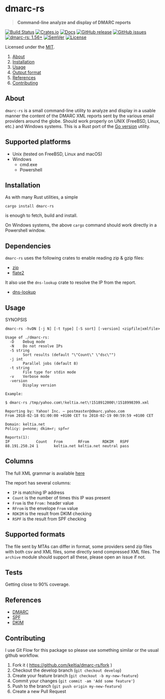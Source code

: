 <!-- omit in TOC -->
# dmarc-rs

> **Command-line analyze and display of DMARC reports**

[![Build Status](https://api.cirrus-ci.com/github/keltia/dmarc-rs.svg?branch=main)](https://cirrus-ci.org/keltia/dmarc-rs)
[![Crates.io](https://img.shields.io/crates/v/dmarc-rs.svg)](https://crates.io/crates/docs_rs)
[![Docs](https://img.shields.io/docsrs/dmarc-rs)](https://docs.rs/dmarc-rs)
[![GitHub release](https://img.shields.io/github/release/keltia/dmarc-rs.svg)](https://github.com/keltia/dmarc-rs/releases/)
[![GitHub issues](https://img.shields.io/github/issues/keltia/dmarc-rs.svg)](https://github.com/keltia/dmarc-rs/issues)
[![dmarc-rs: 1.56+]][Rust 1.56]
[![SemVer](https://img.shields.io/badge/semver-2.0.0-blue)](https://semver.org/spec/v2.0.0.html)
[![License](https://img.shields.io/crates/l/mit)](https://opensource.org/licenses/MIT)

[dmarc-rs: 1.56+]: https://img.shields.io/badge/Rust%20version-1.56%2B-lightgrey
[Rust 1.56]: https://blog.rust-lang.org/2021/10/21/Rust-1.56.0.html

Licensed under the [MIT](LICENSE).

1. [About](#about)
2. [Installation](#installation)
3. [Usage](#usage)
4. [Output format](#columns)
5. [References](#references)
6. [Contributing](#contributing)

## About

`dmarc-rs` is a small command-line utility to analyze and display in a usable manner the content of the DMARC XML reports sent by the various email providers around the globe.  Should work properly on UNIX (FreeBSD, Linux, etc.) and Windows systems.  This is a Rust port of the [Go version](https://github.com/keltia/dmarc-cat/) utility.

## Supported platforms

* Unix (tested on FreeBSD, Linux and macOS)
* Windows
    * cmd.exe
    * Powershell

## Installation

As with many Rust utilities, a simple

    cargo install dmarc-rs

is enough to fetch, build and install.

On Windows systems, the above `cargo` command should work directly in a Powershell window.

## Dependencies

`dmarc-rs` uses the following crates to enable reading zip & gzip files:

- [zip](https://lib.rs/crates/zip)
- [flate2](https://lib.rs/crates/flate2)

It also use the `dns-lookup` crate to resolve the IP from the report.

- [dns-lookup](https://lib.rs/crates/dns-lookup)

## Usage

SYNOPSIS
```
dmarc-rs -hvDN [-j N] [-t type] [-S sort] [-version] <zipfile|xmlfile>

Usage of ./dmarc-rs:
  -D	Debug mode
  -N	Do not resolve IPs
  -S string
    	Sort results (default "\"Count\" \"dsc\"")
  -j int
    	Parallel jobs (default 8)
  -t string
    	File type for stdin mode
  -v	Verbose mode
  -version
    	Display version
    	
Example:

$ dmarc-rs /tmp/yahoo.com\!keltia.net\!1518912000\!1518998399.xml

Reporting by: Yahoo! Inc. — postmaster@dmarc.yahoo.com
From 2018-02-18 01:00:00 +0100 CET to 2018-02-19 00:59:59 +0100 CET

Domain: keltia.net
Policy: p=none; dkim=r; spf=r

Reports(1):
IP            Count   From       RFrom      RDKIM   RSPF
88.191.250.24 1       keltia.net keltia.net neutral pass
```

## Columns

The full XML grammar is available [here](https://tools.ietf.org/html/rfc7489#appendix-C)

The report has several columns:

- `IP` is matching IP address
- `Count` is the number of times this IP was present
- `From` is the `From:` header value
- `RFrom` is the envelope `From` value
- `RDKIM` is the result from DKIM checking
- `RSPF` is the result from SPF checking

## Supported formats

The file sent by MTAs can differ in format, some providers send zip files with both csv and XML files, some directly send compressed XML files.  The `archive` module should support all these, please open an issue if not.

## Tests

Getting close to 90% coverage.

## References

- [DMARC](https://dmarc.org/)
- [SPF](http://www.rfc-editor.org/info/rfc7208)
- [DKIM](http://www.rfc-editor.org/info/rfc6376)

## Contributing

I use Git Flow for this package so please use something similar or the usual github workflow.

1. Fork it ( https://github.com/keltia/dmarc-rs/fork )
2. Checkout the develop branch (`git checkout develop`)
3. Create your feature branch (`git checkout -b my-new-feature`)
4. Commit your changes (`git commit -am 'Add some feature'`)
5. Push to the branch (`git push origin my-new-feature`)
6. Create a new Pull Request
